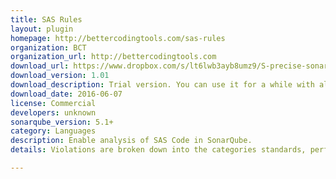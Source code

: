```yaml
---
title: SAS Rules
layout: plugin
homepage: http://bettercodingtools.com/sas-rules
organization: BCT
organization_url: http://bettercodingtools.com
download_url: https://www.dropbox.com/s/lt6lwb3ayb8umz9/S-precise-sonarplugin-1.01-trial.jar?dl=0
download_version: 1.01
download_description: Trial version. You can use it for a while with all the features of the purchased product but it will run out at the end of the trial
download_date: 2016-06-07
license: Commercial
developers: unknown
sonarqube_version: 5.1+
category: Languages
description: Enable analysis of SAS Code in SonarQube.
details: Violations are broken down into the categories standards, performance, correctness and other. More that 15 rules and metrics available.

---
```

